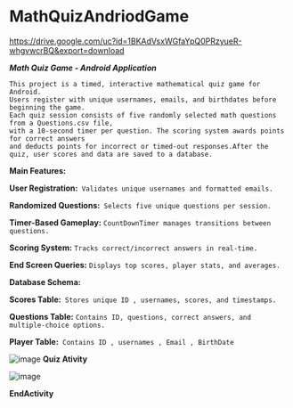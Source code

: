 # MathQuizAndriodGame
https://drive.google.com/uc?id=1BKAdVsxWGfaYpQ0PRzyueR-whgvwcrBQ&export=download

***Math Quiz Game - Android Application***
```
This project is a timed, interactive mathematical quiz game for Android.
Users register with unique usernames, emails, and birthdates before beginning the game.
Each quiz session consists of five randomly selected math questions from a Questions.csv file,
with a 10-second timer per question. The scoring system awards points for correct answers
and deducts points for incorrect or timed-out responses.After the quiz, user scores and data are saved to a database.
```

**Main Features:**

**User Registration:**``` Validates unique usernames and formatted emails.```

**Randomized Questions:**``` Selects five unique questions per session.```

**Timer-Based Gameplay:** ```CountDownTimer manages transitions between questions.```

**Scoring System:** ```Tracks correct/incorrect answers in real-time.```

**End Screen Queries:** ```Displays top scores, player stats, and averages.```

**Database Schema:**

**Scores Table:**``` Stores unique ID , usernames, scores, and timestamps.```

**Questions Table:** ```Contains ID, questions, correct answers, and multiple-choice options.```

**Player Table:**``` Contains ID , usernames , Email , BirthDate```



![image](https://github.com/user-attachments/assets/c01c0cbd-b9f3-4638-b628-c5dbd3982308)
**Quiz Ativity**


![image](https://github.com/user-attachments/assets/c9b03df6-5315-4b50-ad08-c988267a2f20)

**EndActivity**
